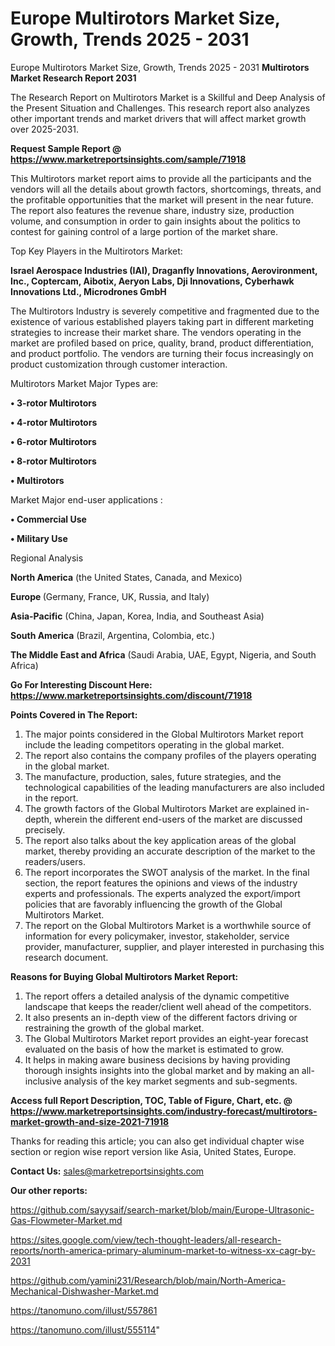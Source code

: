# Europe Multirotors Market Size, Growth, Trends 2025 - 2031
Europe Multirotors Market Size, Growth, Trends 2025 - 2031
<strong>Multirotors Market Research Report 2031</strong>

The Research Report on Multirotors Market is a Skillful and Deep Analysis of the Present Situation and Challenges. This research report also analyzes other important trends and market drivers that will affect market growth over 2025-2031.

<strong>Request Sample Report @ <a href=https://www.marketreportsinsights.com/sample/71918>https://www.marketreportsinsights.com/sample/71918</a></strong>

This Multirotors market report aims to provide all the participants and the vendors will all the details about growth factors, shortcomings, threats, and the profitable opportunities that the market will present in the near future. The report also features the revenue share, industry size, production volume, and consumption in order to gain insights about the politics to contest for gaining control of a large portion of the market share.

Top Key Players in the Multirotors Market:

<strong>Israel Aerospace Industries (IAI), Draganfly Innovations, Aerovironment, Inc., Coptercam, Aibotix, Aeryon Labs, Dji Innovations, Cyberhawk Innovations Ltd., Microdrones GmbH</strong>

The Multirotors Industry is severely competitive and fragmented due to the existence of various established players taking part in different marketing strategies to increase their market share. The vendors operating in the market are profiled based on price, quality, brand, product differentiation, and product portfolio. The vendors are turning their focus increasingly on product customization through customer interaction.

Multirotors Market Major Types are:

<strong>• 3-rotor Multirotors

• 4-rotor Multirotors

• 6-rotor Multirotors

• 8-rotor Multirotors

• Multirotors</strong>

Market Major end-user applications :

<strong>• Commercial Use

• Military Use</strong>

Regional Analysis

</u><strong><b>North America</b></strong> (the United States, Canada, and Mexico)

<strong><b>Europe </b></strong>(Germany, France, UK, Russia, and Italy)

<strong><b>Asia-Pacific</b></strong> (China, Japan, Korea, India, and Southeast Asia)

<strong><b>South America</b></strong> (Brazil, Argentina, Colombia, etc.)

<strong><b>The Middle East and Africa</b></strong> (Saudi Arabia, UAE, Egypt, Nigeria, and South Africa)

<strong>Go For Interesting Discount Here: <a href=https://www.marketreportsinsights.com/discount/71918>https://www.marketreportsinsights.com/discount/71918</a></strong>

<strong>Points Covered in The Report:</strong>
<ol>
  <li>The major points considered in the Global Multirotors Market report include the leading competitors operating in the global market.</li>
  <li>The report also contains the company profiles of the players operating in the global market.</li>
  <li>The manufacture, production, sales, future strategies, and the technological capabilities of the leading manufacturers are also included in the report.</li>
  <li>The growth factors of the Global Multirotors Market are explained in-depth, wherein the different end-users of the market are discussed precisely.</li>
  <li>The report also talks about the key application areas of the global market, thereby providing an accurate description of the market to the readers/users.</li>
  <li>The report incorporates the SWOT analysis of the market. In the final section, the report features the opinions and views of the industry experts and professionals. The experts analyzed the export/import policies that are favorably influencing the growth of the Global Multirotors Market.</li>
  <li>The report on the Global Multirotors Market is a worthwhile source of information for every policymaker, investor, stakeholder, service provider, manufacturer, supplier, and player interested in purchasing this research document.</li>
</ol>
<strong>Reasons for Buying Global Multirotors Market Report:</strong>

<ol>
  <li>The report offers a detailed analysis of the dynamic competitive landscape that keeps the reader/client well ahead of the competitors.</li>
  <li>It also presents an in-depth view of the different factors driving or restraining the growth of the global market.</li>
  <li>The Global Multirotors Market report provides an eight-year forecast evaluated on the basis of how the market is estimated to grow.</li>
  <li>It helps in making aware business decisions by having providing thorough insights insights into the global market and by making an all-inclusive analysis of the key market segments and sub-segments.</li>
</ol>
<strong>Access full Report Description, TOC, Table of Figure, Chart, etc. @ <a href=https://www.marketreportsinsights.com/industry-forecast/multirotors-market-growth-and-size-2021-71918>https://www.marketreportsinsights.com/industry-forecast/multirotors-market-growth-and-size-2021-71918</a></strong>


Thanks for reading this article; you can also get individual chapter wise section or region wise report version like Asia, United States, Europe.

<strong>Contact Us:</strong>
sales@marketreportsinsights.com

<strong>Our other reports:</strong>

<a href=https://github.com/sayysaif/search-market/blob/main/Europe-Ultrasonic-Gas-Flowmeter-Market.md>https://github.com/sayysaif/search-market/blob/main/Europe-Ultrasonic-Gas-Flowmeter-Market.md</a>

<a href=https://sites.google.com/view/tech-thought-leaders/all-research-reports/north-america-primary-aluminum-market-to-witness-xx-cagr-by-2031>https://sites.google.com/view/tech-thought-leaders/all-research-reports/north-america-primary-aluminum-market-to-witness-xx-cagr-by-2031</a>

<a href=https://github.com/yamini231/Research/blob/main/North-America-Mechanical-Dishwasher-Market.md>https://github.com/yamini231/Research/blob/main/North-America-Mechanical-Dishwasher-Market.md</a>

<a href=https://tanomuno.com/illust/557861>https://tanomuno.com/illust/557861</a>

<a href=https://tanomuno.com/illust/555114>https://tanomuno.com/illust/555114</a>"
